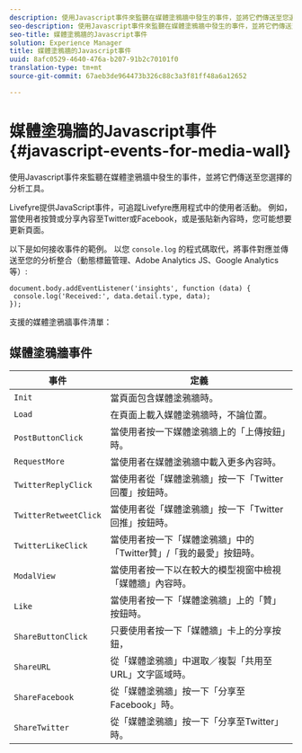 ```yaml
---
description: 使用Javascript事件來監聽在媒體塗鴉牆中發生的事件，並將它們傳送至您選擇的分析工具。
seo-description: 使用Javascript事件來監聽在媒體塗鴉牆中發生的事件，並將它們傳送至您選擇的分析工具。
seo-title: 媒體塗鴉牆的Javascript事件
solution: Experience Manager
title: 媒體塗鴉牆的Javascript事件
uuid: 8afc0529-4640-476a-b207-91b2c70101f0
translation-type: tm+mt
source-git-commit: 67aeb3de964473b326c88c3a3f81ff48a6a12652

---
```



# 媒體塗鴉牆的Javascript事件{#javascript-events-for-media-wall}

使用Javascript事件來監聽在媒體塗鴉牆中發生的事件，並將它們傳送至您選擇的分析工具。

Livefyre提供JavaScript事件，可追蹤Livefyre應用程式中的使用者活動。 例如，當使用者按贊或分享內容至Twitter或Facebook，或是張貼新內容時，您可能想要更新頁面。

以下是如何接收事件的範例。 以您 `console.log` 的程式碼取代，將事件對應並傳送至您的分析整合（動態標籤管理、Adobe Analytics JS、Google Analytics等）:

```
document.body.addEventListener('insights', function (data) { 
 console.log('Received:', data.detail.type, data); 
});
```

支援的媒體塗鴉牆事件清單：

## 媒體塗鴉牆事件

| 事件 | 定義 |
|---|---|
| `Init` | 當頁面包含媒體塗鴉牆時。 |
| `Load` | 在頁面上載入媒體塗鴉牆時，不論位置。 |
| `PostButtonClick` | 當使用者按一下媒體塗鴉牆上的「上傳按鈕」時。 |
| `RequestMore` | 當使用者在媒體塗鴉牆中載入更多內容時。 |
| `TwitterReplyClick` | 當使用者從「媒體塗鴉牆」按一下「Twitter回覆」按鈕時。 |
| `TwitterRetweetClick` | 當使用者從「媒體塗鴉牆」按一下「Twitter回推」按鈕時。 |
| `TwitterLikeClick` | 當使用者按一下「媒體塗鴉牆」中的「Twitter贊」/「我的最愛」按鈕時。 |
| `ModalView` | 當使用者按一下以在較大的模型視窗中檢視「媒體牆」內容時。 |
| `Like` | 當使用者按一下「媒體塗鴉牆」上的「贊」按鈕時。 |
| `ShareButtonClick` | 只要使用者按一下「媒體牆」卡上的分享按鈕， |
| `ShareURL` | 從「媒體塗鴉牆」中選取／複製「共用至URL」文字區域時。 |
| `ShareFacebook` | 從「媒體塗鴉牆」按一下「分享至Facebook」時。 |
| `ShareTwitter` | 從「媒體塗鴉牆」按一下「分享至Twitter」時。 |
